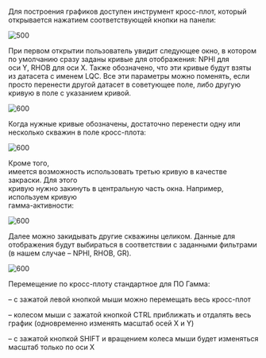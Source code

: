 Для построения графиков доступен инструмент кросс-плот, который открывается нажатием соответствующей кнопки на панели:

![500](http://gamma-wellbore.com/wp-content/uploads/2023/02/image50.png)

При первом открытии пользователь увидит следующее окно, в котором по умолчанию сразу заданы кривые для отображения: NPHI для оси Y, RHOB для оси X. Также обозначено, что эти кривые будут взяты из датасета с именем LQC. Все эти параметры можно поменять, если просто перенести другой датасет в советующее поле, либо другую кривую в поле с указанием кривой.

![600](http://gamma-wellbore.com/wp-content/uploads/2023/02/image51.png)

Когда нужные кривые обозначены, достаточно перенести одну или несколько скважин в поле кросс-плота:

![600](http://gamma-wellbore.com/wp-content/uploads/2023/02/image52.png)

Кроме того,  
имеется возможность использовать третью кривую в качестве закраски. Для этого  
кривую нужно закинуть в центральную часть окна. Например, используем кривую  
гамма-активности:

![600](http://gamma-wellbore.com/wp-content/uploads/2023/02/image53.png)

Далее можно закидывать другие скважины целиком. Данные для отображения будут выбираться в соответствии с заданными фильтрами (в нашем случае – NPHI, RHOB, GR).

![600](http://gamma-wellbore.com/wp-content/uploads/2023/02/image54.png)

Перемещение по кросс-плоту стандартное для ПО Гамма:

– с зажатой левой кнопкой мыши можно перемещать весь кросс-плот

– колесом мыши с зажатой кнопкой CTRL приближать и отдалять весь график (одновременно изменять масштаб осей X и Y)

– с зажатой кнопкой SHIFT и вращением колеса мыши будет изменяться масштаб только по оси X